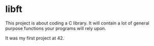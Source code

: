# libft

This project is about coding a C library.
It will contain a lot of general purpose functions your programs will rely upon.

It was my first project at 42.
